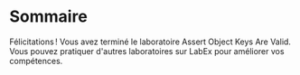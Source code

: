 # Sommaire

Félicitations ! Vous avez terminé le laboratoire Assert Object Keys Are Valid. Vous pouvez pratiquer d'autres laboratoires sur LabEx pour améliorer vos compétences.
